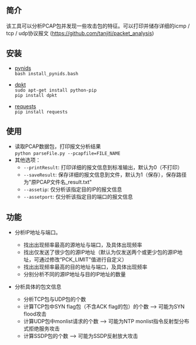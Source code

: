 
简介
------
该工具可以分析PCAP包并发现一些攻击包的特征。可以打印并储存详细的icmp / tcp / udp协议报文 (https://github.com/tanjiti/packet_analysis)

安装
------
* [pynids](https://jon.oberheide.org/pynids/)  
`bash install_pynids.bash`

* [dpkt](http://dpkt.readthedocs.io/en/latest/)  
`sudo apt-get install python-pip`  
`pip install dpkt`

* [requests](http://www.python-requests.org/en/master/)  
`pip install requests`

使用
------
* 读取PCAP数据包，打印报文分析结果  
`python parseFile.py --pcapfile=FILE_NAME`  
* 其他选项：  
    * `--printResult`: 打印详细的报文信息到标准输出，默认为0（不打印）  
    * `--saveResult`: 保存详细的报文信息到文件，默认为1（保存），保存路径为"原PCAP文件名_result.txt"  
    * `--assetip`: 仅分析该指定目的IP的报文信息  
    * `--assetport`: 仅分析该指定目的端口的报文信息  

 
功能
------
* 分析IP地址与端口。
   * 找出出现频率最高的源地址与端口，及具体出现频率
   * 找出仅发送了很少包的源IP地址（默认为仅发送两个或更少包的源IP地址，可通过修改“PCK_LIMIT”值进行自定义）
   * 找出出现频率最高的目的地址与端口，及具体出现频率
   * 分别分析不同的源IP地址与目的IP地址的数量
   
* 分析具体的包文信息
   * 分析TCP包与UDP包的个数
   * 计算TCP包中SYN flag包（不含ACK flag的包）的个数 ——> 可能为SYN flood攻击
   * 计算UDP包中monlist请求的个数 ——> 可能为NTP monlist指令反射型分布式拒绝服务攻击
   * 计算SSDP包的个数 ——> 可能为SSDP反射放大攻击
   
   
   
